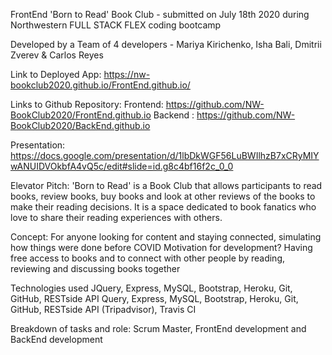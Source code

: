FrontEnd
'Born to Read' Book Club - submitted on July 18th 2020 during Northwestern FULL STACK FLEX coding bootcamp

Developed by a Team of 4 developers - Mariya Kirichenko, Isha Bali, Dmitrii Zverev & Carlos Reyes

Link to Deployed App: https://nw-bookclub2020.github.io/FrontEnd.github.io/

Links to Github Repository: 
Frontend: https://github.com/NW-BookClub2020/FrontEnd.github.io
Backend : https://github.com/NW-BookClub2020/BackEnd.github.io

Presentation: https://docs.google.com/presentation/d/1lbDkWGF56LuBWIlhzB7xCRyMIYwANUIDVOkbfA4vQ5c/edit#slide=id.g8c4bf16f2c_0_0


Elevator Pitch: 'Born to Read' is a Book Club that allows participants to read books, review books, buy books and look at other reviews of the books to make their reading decisions. It is a space dedicated to book fanatics who love to share their reading experiences with others. 

Concept: For anyone looking for content and staying connected, simulating how things were done before COVID
Motivation for development?
Having free access to books and to connect with other people by reading, reviewing and discussing books together

Technologies used
JQuery, Express, MySQL, Bootstrap, Heroku, Git, GitHub, RESTside API Query, Express, MySQL, Bootstrap, Heroku, Git, GitHub, RESTside API (Tripadvisor), Travis CI

Breakdown of tasks and role:
Scrum Master, FrontEnd development and BackEnd development
